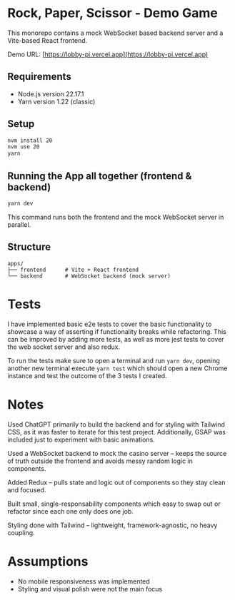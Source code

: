 # Rock, Paper, Scissor - Demo Game

This monorepo contains a mock WebSocket based backend server and a Vite-based React frontend.

Demo URL: [https://lobby-pi.vercel.app](https://lobby-pi.vercel.app)

## Requirements

- Node.js version 22.17.1
- Yarn version 1.22 (classic)

## Setup

```bash
nvm install 20
nvm use 20
yarn
```

## Running the App all together (frontend & backend)

```bash
yarn dev
```

This command runs both the frontend and the mock WebSocket server in parallel.

## Structure

```
apps/
├── frontend      # Vite + React frontend
└── backend       # WebSocket backend (mock server)
```

# Tests

I have implemented basic e2e tests to cover the basic functionality to showcase a way of asserting if functionality breaks while refactoring. This can be improved by adding more tests, as well as more jest tests to cover the web socket server and also redux.

To run the tests make sure to open a terminal and run `yarn dev`, opening another new terminal execute `yarn test` which should open a new Chrome instance and test the outcome of the 3 tests I created.

# Notes

Used ChatGPT primarily to build the backend and for styling with Tailwind CSS, as it was faster to iterate for this test project. Additionally, GSAP was included just to experiment with basic animations.

Used a WebSocket backend to mock the casino server – keeps the source of truth outside the frontend and avoids messy random logic in components.

Added Redux – pulls state and logic out of components so they stay clean and focused.

Built small, single-responsability components which easy to swap out or refactor since each one only does one job.

Styling done with Tailwind – lightweight, framework-agnostic, no heavy coupling.

# Assumptions

- No mobile responsiveness was implemented
- Styling and visual polish were not the main focus
